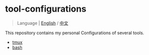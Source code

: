 # tool-configurations

> Language | [English](https://github.com/xuejun-xj/tool_configurations/blob/main/README.md) / [中文](https://github.com/xuejun-xj/tool_configurations/blob/main/README-zh.md)

This repository contains my personal Configurations of several tools.

- [tmux](https://github.com/xuejun-xj/tool_configurations/tree/main/tmux/)
- [bash](https://github.com/xuejun-xj/tool_configurations/tree/main/bash/)
